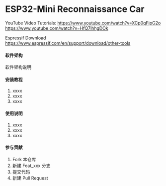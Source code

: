 # ESP32-Mini Reconnaissance Car

YouTube Video Tutorials:
https://www.youtube.com/watch?v=XCp0qFipG2o
https://www.youtube.com/watch?v=HfQ7lhhgDOk

Espressif Download
https://www.espressif.com/en/support/download/other-tools

#### 软件架构
软件架构说明


#### 安装教程

1.  xxxx
2.  xxxx
3.  xxxx

#### 使用说明

1.  xxxx
2.  xxxx
3.  xxxx

#### 参与贡献

1.  Fork 本仓库
2.  新建 Feat_xxx 分支
3.  提交代码
4.  新建 Pull Request
